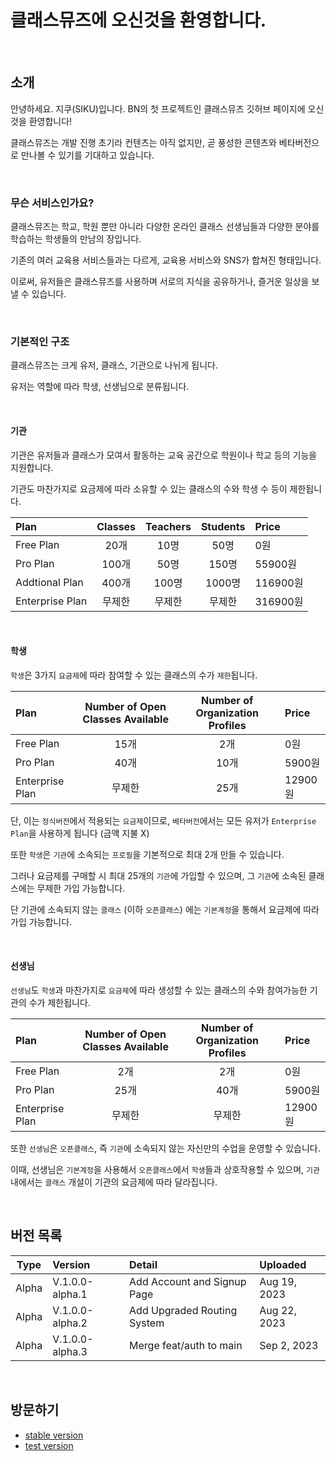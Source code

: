 # 클래스뮤즈에 오신것을 환영합니다.

<br />

## 소개

안녕하세요. 지쿠(SIKU)입니다. BN의 첫 프로젝트인 클래스뮤즈 깃허브 페이지에 오신것을 환영합니다!

클래스뮤즈는 개발 진행 초기라 컨텐츠는 아직 없지만, 곧 풍성한 콘텐츠와 베타버전으로 만나볼 수 있기를 기대하고 있습니다.

<br />

### 무슨 서비스인가요?

클래스뮤즈는 학교, 학원 뿐만 아니라 다양한 온라인 클래스 선생님들과 다양한 분야를 학습하는 학생들의 만남의 장입니다.

기존의 여러 교육용 서비스들과는 다르게, 교육용 서비스와 SNS가 합쳐진 형태입니다.

이로써, 유저들은 클래스뮤즈를 사용하며 서로의 지식을 공유하거나, 즐거운 일상을 보낼 수 있습니다.

<br />

### 기본적인 구조

클래스뮤즈는 크게 유저, 클래스, 기관으로 나뉘게 됩니다.

유저는 역할에 따라 학생, 선생님으로 분류됩니다.

<br />

#### 기관

기관은 유저들과 클래스가 모여서 활동하는 교육 공간으로 학원이나 학교 등의 기능을 지원합니다.

기관도 마찬가지로 요금제에 따라 소유할 수 있는 클래스의 수와 학생 수 등이 제한됩니다.

| Plan            | Classes | Teachers | Students | Price    |
| :-------------- | :-----: | :------: | :------: | :------- |
| Free Plan       |  20개   |   10명   |   50명   | 0원      |
| Pro Plan        |  100개  |   50명   |  150명   | 55900원  |
| Addtional Plan  |  400개  |  100명   |  1000명  | 116900원 |
| Enterprise Plan | 무제한  |  무제한  |  무제한  | 316900원 |

<br />

#### 학생

`학생`은 3가지 `요금제`에 따라 참여할 수 있는 클래스의 수가 `제한`됩니다.

| Plan            | Number of Open Classes Available | Number of Organization Profiles | Price   |
| :-------------- | :------------------------------: | :-----------------------------: | :------ |
| Free Plan       |               15개               |               2개               | 0원     |
| Pro Plan        |               40개               |              10개               | 5900원  |
| Enterprise Plan |              무제한              |              25개               | 12900원 |

단, 이는 `정식버전`에서 적용되는 `요금제`이므로, `베타버전`에서는 모든 유저가 `Enterprise Plan`을 사용하게 됩니다 (금액 지불 X)

또한 `학생`은 `기관`에 소속되는 `프로필`을 기본적으로 최대 2개 만들 수 있습니다.

그러나 요금제를 구매할 시 최대 25개의 `기관`에 가입할 수 있으며, 그 `기관`에 소속된 클래스에는 무제한 가입 가능합니다.

단 기관에 소속되지 않는 `클래스` (이하 `오픈클래스`) 에는 `기본계정`을 통해서 요금제에 따라 가입 가능합니다.

<br />

#### 선생님

`선생님`도 `학생`과 마찬가지로 `요금제`에 따라 생성할 수 있는 클래스의 수와 참여가능한 기관의 수가 제한됩니다.

| Plan            | Number of Open Classes Available | Number of Organization Profiles | Price   |
| :-------------- | :------------------------------: | :-----------------------------: | :------ |
| Free Plan       |               2개                |               2개               | 0원     |
| Pro Plan        |               25개               |              40개               | 5900원  |
| Enterprise Plan |              무제한              |             무제한              | 12900원 |

또한 `선생님`은 `오픈클래스`, 즉 `기관`에 소속되지 않는 자신만의 수업을 운영할 수 있습니다.

이때, 선생님은 `기본계정`을 사용해서 `오픈클래스`에서 `학생`들과 상호작용할 수 있으며, `기관`내에서는 `클래스` 개설이 기관의 요금제에 따라 달라집니다.

<br />

## 버전 목록

| Type  | Version         | Detail                      | Uploaded     |
| :---: | :-------------- | :-------------------------- | :----------- |
| Alpha | V.1.0.0-alpha.1 | Add Account and Signup Page | Aug 19, 2023 |
| Alpha | V.1.0.0-alpha.2 | Add Upgraded Routing System | Aug 22, 2023 |
| Alpha | V.1.0.0-alpha.3 | Merge feat/auth to main     | Sep 2, 2023  |

<br />

## 방문하기

- [stable version](https://classmuse.bsiku.dev)
- [test version](https://test.classmuse.bsiku.dev)
